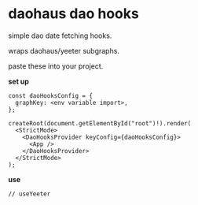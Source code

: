 # daohaus dao hooks

simple dao date fetching hooks.

wraps daohaus/yeeter subgraphs.

paste these into your project.

**set up**

```tsx
const daoHooksConfig = {
  graphKey: <env variable import>,
};

createRoot(document.getElementById("root")!).render(
  <StrictMode>
    <DaoHooksProvider keyConfig={daoHooksConfig}>
      <App />
    </DaoHooksProvider>
  </StrictMode>
);

```

**use**

```tsx
// useYeeter
```
